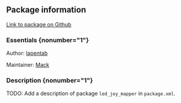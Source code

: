 <div id='led_joy_mapper-autogenerated' markdown='1'>


<!-- do not edit this file, autogenerated -->

## Package information 

[Link to package on Github](github:org=duckietown,repo=Software,path=40-coordination/led_joy_mapper,branch=master18)

### Essentials {nonumber="1"}

Author: [lapentab](mailto:lapentab@mit.edu)

Maintainer: [Mack](mailto:mack@duckietown.org)

### Description {nonumber="1"}

TODO: Add a description of package `led_joy_mapper` in `package.xml`.



</div>

